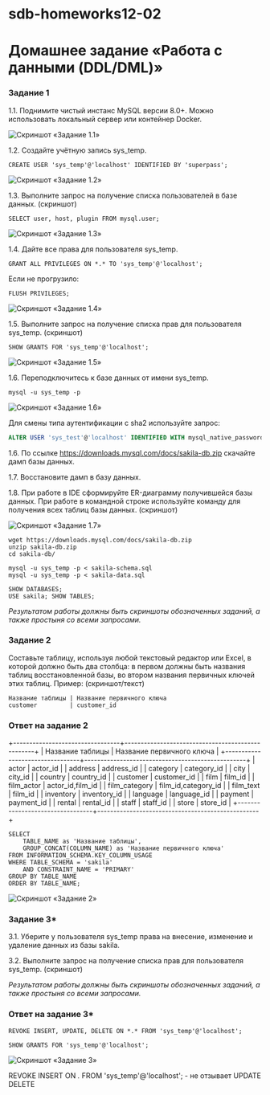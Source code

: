 # sdb-homeworks12-02

# Домашнее задание «Работа с данными (DDL/DML)»


### Задание 1
1.1. Поднимите чистый инстанс MySQL версии 8.0+. Можно использовать локальный сервер или контейнер Docker.

![Cкриншот «Задание 1.1»](img/image1.png)

1.2. Создайте учётную запись sys_temp.


```
CREATE USER 'sys_temp'@'localhost' IDENTIFIED BY 'superpass';
```

![Cкриншот «Задание 1.2»](img/image2.png)

1.3. Выполните запрос на получение списка пользователей в базе данных. (скриншот)

```
SELECT user, host, plugin FROM mysql.user;
```

![Cкриншот «Задание 1.3»](img/image3.png)



1.4. Дайте все права для пользователя sys_temp.

```
GRANT ALL PRIVILEGES ON *.* TO 'sys_temp'@'localhost';
```

Если не прогрузило:

```
FLUSH PRIVILEGES;
```
![Cкриншот «Задание 1.4»](img/image4.png)

1.5. Выполните запрос на получение списка прав для пользователя sys_temp. (скриншот)

```
SHOW GRANTS FOR 'sys_temp'@'localhost';
```

![Cкриншот «Задание 1.5»](img/image5.png)

1.6. Переподключитесь к базе данных от имени sys_temp.

```
mysql -u sys_temp -p
```

![Cкриншот «Задание 1.6»](img/image6.png)

Для смены типа аутентификации с sha2 используйте запрос:

```sql
ALTER USER 'sys_test'@'localhost' IDENTIFIED WITH mysql_native_password BY 'password';
```
1.6. По ссылке https://downloads.mysql.com/docs/sakila-db.zip скачайте дамп базы данных.

1.7. Восстановите дамп в базу данных.

1.8. При работе в IDE сформируйте ER-диаграмму получившейся базы данных. При работе в командной строке используйте команду для получения всех таблиц базы данных. (скриншот)

![Cкриншот «Задание 1.7»](img/image7.png)

```
wget https://downloads.mysql.com/docs/sakila-db.zip
unzip sakila-db.zip
cd sakila-db/
```

```
mysql -u sys_temp -p < sakila-schema.sql
mysql -u sys_temp -p < sakila-data.sql
```

```
SHOW DATABASES;
USE sakila; SHOW TABLES;
```
*Результатом работы должны быть скриншоты обозначенных заданий, а также простыня со всеми запросами.*


### Задание 2
Составьте таблицу, используя любой текстовый редактор или Excel, в которой должно быть два столбца: в первом должны быть названия таблиц восстановленной базы, во втором названия первичных ключей этих таблиц. Пример: (скриншот/текст)
```
Название таблицы | Название первичного ключа
customer         | customer_id
```

### Ответ на задание 2
+---------------------------------+--------------------------------------------------+
| Название таблицы                | Название первичного ключа                        |
+---------------------------------+--------------------------------------------------+
| actor                           | actor_id                                         |
| address                         | address_id                                       |
| category                        | category_id                                      |
| city                            | city_id                                          |
| country                         | country_id                                       |
| customer                        | customer_id                                      |
| film                            | film_id                                          |
| film_actor                      | actor_id,film_id                                 |
| film_category                   | film_id,category_id                              |
| film_text                       | film_id                                          |
| inventory                       | inventory_id                                     |
| language                        | language_id                                      |
| payment                         | payment_id                                       |
| rental                          | rental_id                                        |
| staff                           | staff_id                                         |
| store                           | store_id                                         |
+---------------------------------+--------------------------------------------------+

```
SELECT 
    TABLE_NAME as 'Название таблицы',
    GROUP_CONCAT(COLUMN_NAME) as 'Название первичного ключа'
FROM INFORMATION_SCHEMA.KEY_COLUMN_USAGE 
WHERE TABLE_SCHEMA = 'sakila' 
    AND CONSTRAINT_NAME = 'PRIMARY'
GROUP BY TABLE_NAME
ORDER BY TABLE_NAME;
```
![Cкриншот «Задание 2»](img/image_2.png)

### Задание 3*
3.1. Уберите у пользователя sys_temp права на внесение, изменение и удаление данных из базы sakila.

3.2. Выполните запрос на получение списка прав для пользователя sys_temp. (скриншот)

*Результатом работы должны быть скриншоты обозначенных заданий, а также простыня со всеми запросами.*

### Ответ на задание 3*


```
REVOKE INSERT, UPDATE, DELETE ON *.* FROM 'sys_temp'@'localhost';

SHOW GRANTS FOR 'sys_temp'@'localhost';
```

![Cкриншот «Задание 3»](img/image_3.png)


REVOKE INSERT ON *.* FROM 'sys_temp'@'localhost'; - не отзывает  UPDATE DELETE